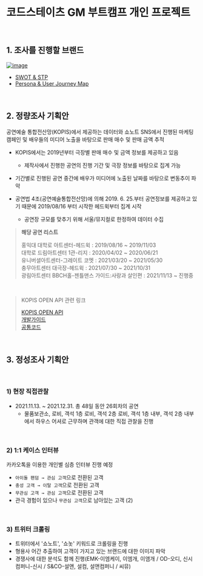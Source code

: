 # 코드스테이츠 GM 부트캠프 개인 프로젝트

<br>

## 1. 조사를 진행할 브랜드

[![image](https://user-images.githubusercontent.com/39390943/150282355-d0b4954e-0e91-4d2f-ad3f-b8e93dfd617d.png)](https://zoomina.github.io/2022/01/16/GM_pre2/)

- [SWOT & STP](https://zoomina.github.io/2022/01/18/GM_SWOT_STP/)
- [Persona & User Journey Map](https://zoomina.github.io/2022/01/19/GM_Persona_UJM/)

<br>

## 2. 정량조사 기획안

공연예술 통합전산망(KOPIS)에서 제공하는 데이터와 쇼노트 SNS에서 진행된 마케팅 캠페인 및 배우들의 미디어 노출을 바탕으로 판매 매수 및 판매 금액 추적  

- KOPIS에서는 2019년부터 극장별 판매 매수 및 금액 정보를 제공하고 있음
  - 제작사에서 진행한 공연의 진행 기간 및 극장 정보를 바탕으로 집계 가능
- 기간별로 진행된 공연 중간에 배우가 미디어에 노출된 날짜를 바탕으로 변동추이 파악

- 공연법 4조(공연예술통합전산망)에 의해 2019. 6. 25.부터 공연정보를 제공하고 있기 때문에 2019/08/16 부터 시작한 헤드윅부터 집계 시작
  - 공연장 규모를 맞추기 위해 서울/뮤지컬로 한정하여 데이터 수집

> **해당 공연 리스트**  
>   
> 홍익대 대학로 아트센터-헤드윅 : 2019/08/16 ~ 2019/11/03  
> 대학로 드림아트센터 1관-리지 : 2020/04/02 ~ 2020/06/21  
> 유니버셜아트센터-그레이트 코멧 : 2021/03/20 ~ 2021/05/30  
> 충무아트센터 대극장-헤드윅 : 2021/07/30 ~ 2021/10/31  
> 광림아트센터 BBCH홀-젠틀맨스 가이드:사랑과 살인편 : 2021/11/13 ~ 진행중   

<br>

> KOPIS OPEN API 관련 링크
> 
> [KOPIS OPEN API](https://www.kopis.or.kr/por/cs/openapi/openApiInfo.do?menuId=MNU_00074&searchType=total&searchWord=)  
> [개발가이드](https://www.kopis.or.kr/upload/openApi/%EA%B3%B5%EC%97%B0%EC%98%88%EC%88%A0%ED%86%B5%ED%95%A9%EC%A0%84%EC%82%B0%EB%A7%9DOpenAPI%EA%B0%9C%EB%B0%9C%EA%B0%80%EC%9D%B4%EB%93%9C.pdf)  
> [공통코드](https://www.kopis.or.kr/upload/openApi/%EA%B3%B5%EC%97%B0%EC%98%88%EC%88%A0%ED%86%B5%ED%95%A9%EC%A0%84%EC%82%B0%EB%A7%9DOpenAPI%EA%B3%B5%ED%86%B5%EC%BD%94%EB%93%9C.pdf)  

<br>

## 3. 정성조사 기획안

<br>

### 1) 현장 직접관찰

- 2021.11.13. ~ 2021.12.31. 총 48일 동안 26회차의 공연
  - 물품보관소, 로비, 객석 1층 로비, 객석 2층 로비, 객석 1층 내부, 객석 2층 내부에서 하우스 어셔로 근무하며 관객에 대한 직접 관찰을 진행


<br>

### 2) 1:1 케이스 인터뷰

카카오톡을 이용한 개인별 심층 인터뷰 진행 예정  

- `아이돌 팬덤 → 관심 고객`으로 전환된 고객
- `충성 고객 → 이탈 고객`으로 전환된 고객
- `무관심 고객 → 관심 고객`으로 전환된 고객
- 관극 경험이 있으나 `무관심 고객`으로 남아있는 고객 (2)

<br>

### 3) 트위터 크롤링

- 트위터에서 '쇼노트', '쇼놋' 키워드로 크롤링을 진행
- 형용사 어간 추출하여 고객이 가지고 있는 브랜드에 대한 이미지 파악
- 경쟁사에 대한 분석도 함께 진행(EMK-이엠케이, 이엠개, 이앰개 / OD-오디, 신시컴퍼니-신시 / S&CO-설앤, 설컴, 설앤컴퍼니 / 씨뮤)
